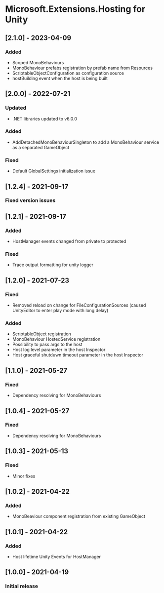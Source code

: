 # Microsoft.Extensions.Hosting for Unity

## [2.1.0] - 2023-04-09
### Added
- Scoped MonoBehaviours
- MonoBehaviour prefabs registration by prefab name from Resources
- ScriptableObjectConfiguration as configuration source
- hostBuilding event when the host is being built

## [2.0.0] - 2022-07-21
### Updated
- .NET libraries updated to v6.0.0
### Added
- AddDetachedMonoBehaviourSingleton to add a MonoBehaviour service as a separated GameObject
### Fixed
- Default GlobalSettings initialization issue

## [1.2.4] - 2021-09-17
### Fixed version issues

## [1.2.1] - 2021-09-17
### Added
- HostManager events changed from private to protected
### Fixed
- Trace output formatting for unity logger

## [1.2.0] - 2021-07-23
### Fixed
- Removed reload on change for FileConfigurationSources (caused UnityEditor to enter play mode with long delay)

### Added
- ScriptableObject registration
- MonoBehaviour HostedService registration
- Possibility to pass args to the host
- Host log level parameter in the host Inspector
- Host graceful shutduwn timeout parameter in the host Inspector

## [1.1.0] - 2021-05-27
### Fixed
- Dependency resolving for MonoBehaviours

## [1.0.4] - 2021-05-27
### Fixed
- Dependency resolving for MonoBehaviours

## [1.0.3] - 2021-05-13
### Fixed
- Minor fixes

## [1.0.2] - 2021-04-22
### Added
- MonoBeaviour component registration from existing GameObject

## [1.0.1] - 2021-04-22
### Added
- Host lifetime Unity Events for HostManager

## [1.0.0] - 2021-04-19
### Initial release